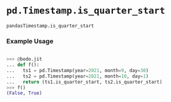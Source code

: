 # `pd.Timestamp.is_quarter_start`

`pandasTimestamp.is_quarter_start`

### Example Usage

```py

>>> @bodo.jit
... def f():
...   ts1 = pd.Timestamp(year=2021, month=9, day=30)
...   ts2 = pd.Timestamp(year=2021, month=10, day=1)
...   return (ts1.is_quarter_start, ts2.is_quarter_start)
>>> f()
(False, True)
```
